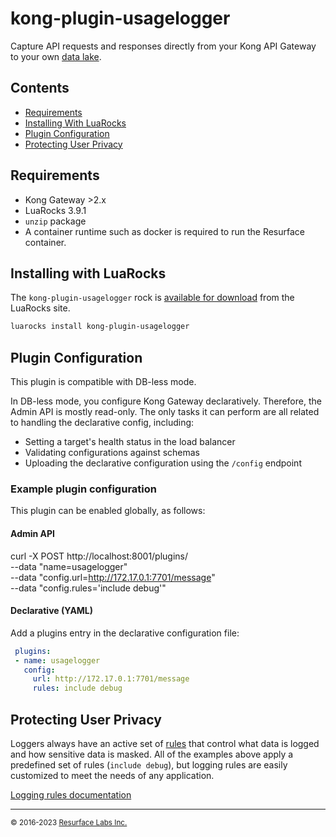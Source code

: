 # kong-plugin-usagelogger

Capture API requests and responses directly from your Kong API Gateway to your own <a href="https://resurface.io/">data lake</a>.

## Contents

<ul>
<li><a href="#requirements">Requirements</a></li>
<li><a href="#installing_with_luarocks">Installing With LuaRocks</a></li>
<li><a href="#plugin_configuration">Plugin Configuration</a></li>
<li><a href="#privacy">Protecting User Privacy</a></li>
</ul>

<a name="requirements"/>

## Requirements

- Kong Gateway >2.x
- LuaRocks 3.9.1
- `unzip` package
- A container runtime such as docker is required to run the Resurface container.

<a name="installing_with_luarocks"/>

## Installing with LuaRocks

The `kong-plugin-usagelogger` rock is [available for download](https://luarocks.org/modules/resurfacelabs/kong-plugin-usagelogger) from the LuaRocks site.

```bash
luarocks install kong-plugin-usagelogger
```

## Plugin Configuration

This plugin is compatible with DB-less mode.

In DB-less mode, you configure Kong Gateway declaratively. Therefore, the Admin API is mostly read-only. The only tasks it can perform are all related to handling the declarative config, including: 

- Setting a target's health status in the load balancer
- Validating configurations against schemas
- Uploading the declarative configuration using the `/config` endpoint

### Example plugin configuration

This plugin can be enabled globally, as follows:

#### Admin API

curl -X POST http://localhost:8001/plugins/ \
  --data "name=usagelogger"  \
    --data "config.url=http://172.17.0.1:7701/message" \
    --data "config.rules='include debug'"

####  Declarative (YAML)

Add a plugins entry in the declarative configuration file:

```yaml
 plugins:
 - name: usagelogger
   config:
     url: http://172.17.0.1:7701/message
     rules: include debug
```

<a name="privacy"/>

## Protecting User Privacy

Loggers always have an active set of <a href="https://resurface.io/rules.html">rules</a> that control what data is logged and how sensitive data is masked. All of the examples above apply a predefined set of rules (`include debug`), but logging rules are easily customized to meet the needs of any application.

<a href="https://resurface.io/rules.html">Logging rules documentation</a>

---
<small>&copy; 2016-2023 <a href="https://resurface.io">Resurface Labs Inc.</a></small>
